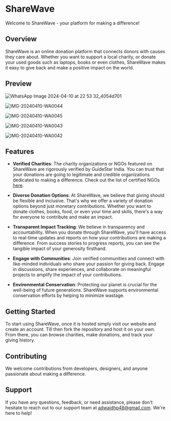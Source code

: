 # ShareWave

Welcome to ShareWave - your platform for making a difference!

## Overview

ShareWave is an online donation platform that connects donors with causes they care about. Whether you want to support a local charity, or donate your used goods such as laptops, books or even clothes, ShareWave makes it easy to give back and make a positive impact on the world.

## Preview

![WhatsApp Image 2024-04-10 at 22 53 32_4054d701](https://github.com/Phoenix-0001/donations/assets/149677560/3f700ce2-e283-41c9-9284-302f30c3b65c)

![IMG-20240410-WA0044](https://github.com/Phoenix-0001/donations/assets/149677560/a35d6157-d369-4be4-8c9d-c1985bf793f1)

![IMG-20240410-WA0045](https://github.com/Phoenix-0001/donations/assets/149677560/9d322861-44f7-4763-b6ff-7c48ce8723b5)

![IMG-20240410-WA0043](https://github.com/Phoenix-0001/donations/assets/149677560/b12c387b-d2d6-4b57-b758-8c367ed44f07)

![IMG-20240410-WA0042](https://github.com/Phoenix-0001/donations/assets/149677560/0fb96079-0923-4299-a5f4-ed3914377721)

## Features

- **Verified Charities**: The charity organizations or NGOs featured on ShareWave are rigorously verified by GuideStar India. You can trust that your donations are going to legitimate and credible organizations dedicated to making a difference. Check out the list of certified NGOs [here](https://guidestarindia.org.in/SiteImages/Certifications/GuideStarIndiaPlatinumGoldSilverCertifiedNGOswithActiveCertificationStatus.pdf).


- **Diverse Donation Options**: At ShareWave, we believe that giving should be flexible and inclusive. That's why we offer a variety of donation options beyond just monetary contributions. Whether you want to donate clothes, books, food, or even your time and skills, there's a way for everyone to contribute and make an impact.

- **Transparent Impact Tracking**: We believe in transparency and accountability. When you donate through ShareWave, you'll have access to real-time updates and reports on how your contributions are making a difference. From success stories to progress reports, you can see the tangible impact of your generosity firsthand.

- **Engage with Communities**: Join verified communities and connect with like-minded individuals who share your passion for giving back. Engage in discussions, share experiences, and collaborate on meaningful projects to amplify the impact of your contributions.

- **Environmental Conservation**: Protecting our planet is crucial for the well-being of future generations. ShareWave supports environmental conservation efforts by helping to minimize wastage.

  
## Getting Started

To start using ShareWave, once it is hosted simply visit our website and create an account. Till then fork the repository and host it on your own. From there, you can browse charities, make donations, and track your giving history.

## Contributing

We welcome contributions from developers, designers, and anyone passionate about making a difference.

## Support

If you have any questions, feedback, or need assistance, please don't hesitate to reach out to our support team at adwaidhp48@gmail.com. We're here to help!

